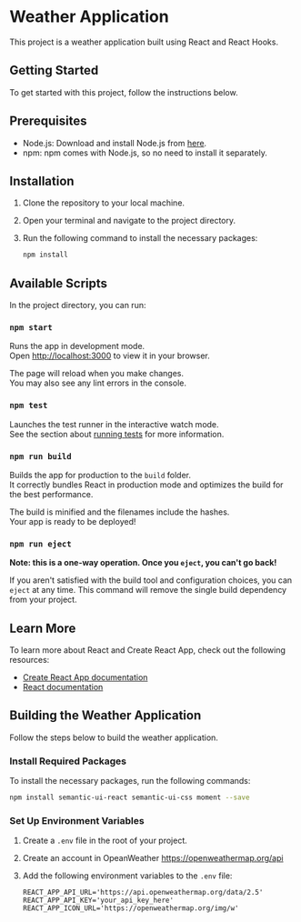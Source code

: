 # Weather Application

This project is a weather application built using React and React Hooks.

## Getting Started

To get started with this project, follow the instructions below.

## Prerequisites

- Node.js: Download and install Node.js from [here](https://nodejs.org/en/).
- npm: npm comes with Node.js, so no need to install it separately.

## Installation

1. Clone the repository to your local machine.
2. Open your terminal and navigate to the project directory.
3. Run the following command to install the necessary packages:

   ```bash
   npm install
   ```

## Available Scripts

In the project directory, you can run:

### `npm start`

Runs the app in development mode.\
Open [http://localhost:3000](http://localhost:3000) to view it in your browser.

The page will reload when you make changes.\
You may also see any lint errors in the console.

### `npm test`

Launches the test runner in the interactive watch mode.\
See the section about [running tests](https://facebook.github.io/create-react-app/docs/running-tests) for more information.

### `npm run build`

Builds the app for production to the `build` folder.\
It correctly bundles React in production mode and optimizes the build for the best performance.

The build is minified and the filenames include the hashes.\
Your app is ready to be deployed!

### `npm run eject`

**Note: this is a one-way operation. Once you `eject`, you can't go back!**

If you aren't satisfied with the build tool and configuration choices, you can `eject` at any time. This command will remove the single build dependency from your project.

## Learn More

To learn more about React and Create React App, check out the following resources:

- [Create React App documentation](https://facebook.github.io/create-react-app/docs/getting-started)
- [React documentation](https://reactjs.org/)

## Building the Weather Application

Follow the steps below to build the weather application.

### Install Required Packages

To install the necessary packages, run the following commands:

```bash
npm install semantic-ui-react semantic-ui-css moment --save
```

### Set Up Environment Variables

1. Create a `.env` file in the root of your project.
2. Create an account in OpeanWeather https://openweathermap.org/api
3. Add the following environment variables to the `.env` file:

   ```env
   REACT_APP_API_URL='https://api.openweathermap.org/data/2.5'
   REACT_APP_API_KEY='your_api_key_here'
   REACT_APP_ICON_URL='https://openweathermap.org/img/w'
   ```
